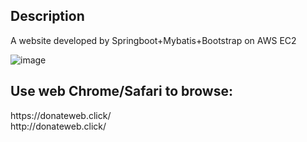 <h2>Description</h2>
</h3>A website developed by Springboot+Mybatis+Bootstrap on AWS EC2</h3>

![image](https://user-images.githubusercontent.com/84631878/234056499-e703c6d9-d3d0-4801-bf4f-369f4c71f53a.png)

<h2>Use web Chrome/Safari to browse: </h2>
</h3>https://donateweb.click/ </h3><br>
</h3>http://donateweb.click/ </h3>
